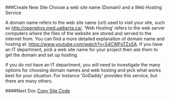 ###Create New Site
Choose a web site name (Domain) and a Web Hosting Service

A domain name refers to the web site name (url) used to visit your site, such as http://openphys.med.ualberta.ca/. 
‘Web Hosting’ refers to the web server computers where the files of the website are stored and served to the internet from. 
You can find a more detailed explanation of domain name and hosting at: https://www.youtube.com/watch?v=S4CWFoTZxSA. 
If you have an IT department, pick a web site name for your project then ask them to get the domain and set up hosting.  
 
If you do not have an IT department, you will need to investigate the many options for choosing domain names and web hosting and 
pick what works best for your situation. For instance 'GoDaddy' provides this service, but there are many others.

####Next Doc
[Copy Site Code](https://github.com/OpenPhysProject/OpenPhys/blob/master/docs/newSiteDocs/02_Copy_Site_Code.md)